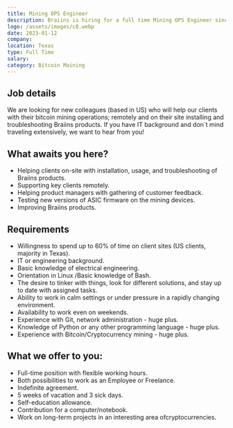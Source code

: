 ```yaml
---
title: Mining OPS Engineer
description: Braiins is hiring for a full time Mining OPS Engineer since Jan 12, 2023. Apply today.
logo: /assets/images/c8.webp
date: 2023-01-12
company: 
location: Texas
type: Full Time
salary: 
category: Bitcoin Maining
---
```


## Job details

We are looking for new colleagues (based in US) who will help our clients with their bitcoin mining operations; remotely and on their site installing and troubleshooting Braiins products. If you have IT background and don´t mind traveling extensively, we want to hear from you!

## What awaits you here?

- Helping clients on-site with installation, usage, and troubleshooting of Braiins products.
- Supporting key clients remotely.
- Helping product managers with gathering of customer feedback.
- Testing new versions of ASIC firmware on the mining devices.
- Improving Braiins products.

## Requirements

- Willingness to spend up to 60% of time on client sites (US clients, majority in Texas).
- IT or engineering background.
- Basic knowledge of electrical engineering.
- Orientation in Linux /Basic knowledge of Bash.
- The desire to tinker with things, look for different solutions, and stay up to date with assigned tasks.
- Ability to work in calm settings or under pressure in a rapidly changing environment.
- Availability to work even on weekends.
- Experience with Git, network administration - huge plus.
- Knowledge of Python or any other programming language - huge plus.
- Experience with Bitcoin/Cryptocurrency mining - huge plus.

## What we offer to you:

- Full-time position with flexible working hours.
- Both possibilities to work as an Employee or Freelance.
- Indefinite agreement.
- 5 weeks of vacation and 3 sick days.
- Self-education allowance.
- Contribution for a computer/notebook.
- Work on long-term projects in an interesting area of ​​cryptocurrencies.

